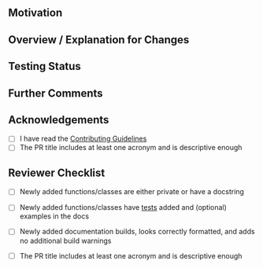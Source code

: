 <!--
Thanks for your contributing to ManimCommunity!

Before filling in the details, ensure:
- Your local changes are up-to-date with ManimCommunity/manim

- The title of your PR starts with at least one capitalized acronym:
  API: an API breaking change
  CI: change related to building manim
  BUG: bug fix
  DEP: deprecation, or removal of a deprecated object
  DEV: development tool or utility
  DOC: documentation
  ENH: enhancement or new feature
  MNT: maintenance (refactoring, typos, etc.)
  REV: revert an earlier commit
  STY: style fix (whitespace, PEP8)
  TST: addition or modification of tests
  REL: manim release
  
- The title of your PR gives a descriptive summary to end-users. Some examples:
  - `BUG: Fixed the issue with last animations not running to completion`)
  - `ENH, DOC: Added support and documentation for gradients in SVG files`)
  Examples of what *NOT* to do:
  - `MNT: fixed that styling issue` - not descriptive enough
  - `fixed issue #XYZ` - end-user needs to do further research
-->

## Motivation
<!-- Outline your motivation: In what way do your changes improve the library? -->

## Overview / Explanation for Changes
<!-- Give an overview of your changes and explain how they
resolve the situation described in the previous section.

For PRs introducing new features, please provide code snippets
using the newly introduced functionality and ideally even the
expected rendered output. -->

## Testing Status
<!-- Optional (but recommended): your computer specs and
what tests you ran with their results, if any. This section
is also intended for other testing-related comments. -->

## Further Comments
<!-- Optional, any further comments regarding your PR
that might be useful for reviewers.. -->

## Acknowledgements
- [ ] I have read the [Contributing Guidelines](https://docs.manim.community/en/latest/contributing.html)
- [ ] The PR title includes at least one acronym and is descriptive enough
<!-- Once again, thanks for helping out by contributing to manim! -->


<!-- Do not modify the lines below. -->
## Reviewer Checklist
- [ ] Newly added functions/classes are either private or have a docstring
- [ ] Newly added functions/classes have [tests](https://github.com/ManimCommunity/manim/wiki/Testing) added and (optional) examples in the docs
- [ ] Newly added documentation builds, looks correctly formatted, and adds no additional build warnings
- [ ] The PR title includes at least one acronym and is descriptive enough

